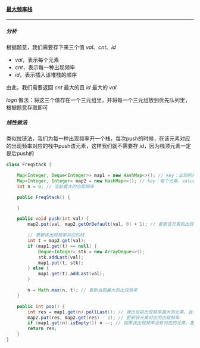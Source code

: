 #### <a href="https://leetcode.cn/problems/maximum-frequency-stack/">最大频率栈</a>

--------------

##### 分析

根据题意，我们需要存下来三个值 $val$、$cnt$、$id$

- $val$，表示每个元素
- $cnt$，表示每一种出现频率
- $id$，表示插入该堆栈的顺序

由此，我们需要返回 $cnt$ 最大的且 $id$ 最大的 $val$

$logn$ 做法：将这三个值存在一个三元组里，并将每一个三元组放到优先队列里，根据题意存取即可

##### 线性做法

类似拉链法，我们为每一种出现频率开一个栈，每次push的时候，在该元素对应的出现频率对应的栈中push该元素，这样我们就不需要存 $id$，因为栈顶元素一定是后push的

```java
class FreqStack {

    Map<Integer, Deque<Integer>> map1 = new HashMap<>(); // key：出现的频率，value：该出现频率对应的数，且使用栈来维护
    Map<Integer, Integer> map2 = new HashMap<>(); // key：每个元素，value：每个元素出现的频率
    int n = 0; // 当前最大的出现频率

    public FreqStack() {

    }

    public void push(int val) {
        map2.put(val, map2.getOrDefault(val, 0) + 1); // 更新该元素的出现频率

        // 更新该出现频率对应的栈
        int t = map2.get(val);
        if (map1.get(t) == null) {
            Deque<Integer> stk = new ArrayDeque<>();
            stk.addLast(val);
            map1.put(t, stk);
        } else {
            map1.get(t).addLast(val);
        }

        n = Math.max(n, t); // 更新当前最大的出现频率
    }

    public int pop() {
        int res = map1.get(n).pollLast(); // 弹出当前出现频率最大的元素，且该元素一定是后push的
        map2.put(res, map2.get(res) - 1); // 更新该元素对应的出现频率
        if (map1.get(n).isEmpty()) n --; // 如果该出现频率没有对应的元素，更新 n
        return res;
    }
}
```

